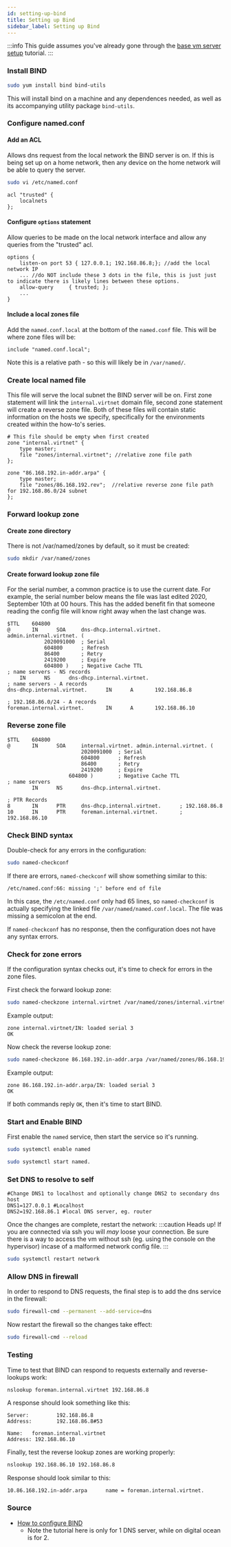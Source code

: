 ```yaml
---
id: setting-up-bind
title: Setting up Bind
sidebar_label: Setting up Bind
---
```

:::info
This guide assumes you've already gone through the [base vm server setup](base-vm-server-setup.md) tutorial.
:::
### Install BIND
```bash
sudo yum install bind bind-utils
```
This will install bind on a machine and any dependences needed, as well as its accompanying utility package `bind-utils`.

### Configure named.conf
#### Add an ACL
Allows dns request from the local network the BIND server is on. If this is being set up on a home network, then any device on the home network will be able to query the server.
```bash
sudo vi /etc/named.conf
```
```clike title="/etc/named.conf"
acl "trusted" {
    localnets
};
```
#### Configure `options` statement
Allow queries to be made on the local network interface and allow any queries from the "trusted" acl.
```clike title="/etc/named.conf"
options {
    listen-on port 53 { 127.0.0.1; 192.168.86.8;}; //add the local network IP
    ... //do NOT include these 3 dots in the file, this is just just to indicate there is likely lines between these options.
    allow-query     { trusted; };
    ...
}
```
#### Include a local zones file
Add the `named.conf.local` at the bottom of the `named.conf` file. This will be where zone files will be:
```clike title="/etc/named.conf"
include "named.conf.local";
```
Note this is a relative path - so this will likely be in `/var/named/`.
### Create local named file
This file will serve the local subnet the BIND server will be on. First zone statement will link the `internal.virtnet` domain file, second zone statement will create a reverse zone file. Both of these files will contain static information on the hosts we specify, specifically for the environments created within the how-to's series.

```clike title="/var/named/named.conf.local"
# This file should be empty when first created
zone "internal.virtnet" {
    type master;
    file "zones/internal.virtnet"; //relative zone file path
};

zone "86.168.192.in-addr.arpa" {
    type master;
    file "zones/86.168.192.rev";  //relative reverse zone file path for 192.168.86.0/24 subnet
};
```
### Forward lookup zone
#### Create zone directory
There is not /var/named/zones by default, so it must be created:
```bash
sudo mkdir /var/named/zones
```
#### Create forward lookup zone file
For the serial number, a common practice is to use the current date. For example, the serial number below means the file was last edited 2020, September 10th at 00 hours.
This has the added benefit fin that someone reading the config file will know right away when the last change was.
```clike title="/var/named/zones/internal.virtnet"
$TTL    604800
@       IN      SOA     dns-dhcp.internal.virtnet. admin.internal.virtnet. (
            2020091000  ; Serial
            604800      ; Refresh
            86400       ; Retry
            2419200     ; Expire
            604800 )    ; Negative Cache TTL
; name servers - NS records
    IN      NS      dns-dhcp.internal.virtnet.
; name servers - A records
dns-dhcp.internal.virtnet.      IN      A       192.168.86.8

; 192.168.86.0/24 - A records
foreman.internal.virtnet.       IN      A       192.168.86.10
```
### Reverse zone file
```clike title="/var/named/zones/86.168.192.rev"
$TTL    604800
@       IN      SOA     internal.virtnet. admin.internal.virtnet. (
                        2020091000  ; Serial
                        604800      ; Refresh
                        86400       ; Retry
                        2419200     ; Expire
                    604800 )        ; Negative Cache TTL
; name servers
        IN      NS      dns-dhcp.internal.virtnet.

; PTR Records
8       IN      PTR     dns-dhcp.internal.virtnet.      ; 192.168.86.8
10      IN      PTR     foreman.internal.virtnet.       ; 192.168.86.10
```

### Check BIND syntax
Double-check for any errors in the configuration:
```bash
sudo named-checkconf
```
If there are errors, `named-checkconf` will show something similar to this:
```text
/etc/named.conf:66: missing ';' before end of file
```
In this case, the `/etc/named.conf` only had 65 lines, so `named-checkconf` is actually specifying the linked file `/var/named/named.conf.local`. The file was missing a semicolon at the end.

If `named-checkconf` has no response, then the configuration does not have any syntax errors.

### Check for zone errors
If the configuration syntax checks out, it's time to check for errors in the zone files.

First check the forward lookup zone:
```bash
sudo named-checkzone internal.virtnet /var/named/zones/internal.virtnet
```
Example output:
```text
zone internal.virtnet/IN: loaded serial 3
OK
```
Now check the reverse lookup zone:
```bash
sudo named-checkzone 86.168.192.in-addr.arpa /var/named/zones/86.168.192.rev
```
Example output:
```text
zone 86.168.192.in-addr.arpa/IN: loaded serial 3
OK
```
If both commands reply `OK`, then it's time to start BIND.

### Start and Enable BIND

First enable the `named` service, then start the service so it's running.
```bash
sudo systemctl enable named
```
```bash
sudo systemctl start named.
```

### Set DNS to resolve to self

```text title="/etc/sysconfig/network-scripts/ifcfg-eth0"
#Change DNS1 to localhost and optionally change DNS2 to secondary dns host
DNS1=127.0.0.1 #Localhost
DNS2=192.168.86.1 #local DNS server, eg. router
```

Once the changes are complete, restart the network:
:::caution Heads up!
If you are connected via ssh you will _may_ loose your connection. Be sure there is a way to access the vm without ssh (eg. using the console on the hypervisor) incase of a malformed network config file.
:::
```bash
sudo systemctl restart network
```

### Allow DNS in firewall

In order to respond to DNS requests, the final step is to add the dns service in the firewall:
```bash
sudo firewall-cmd --permanent --add-service=dns
```
Now restart the firewall so the changes take effect:
```bash
sudo firewall-cmd --reload
```

### Testing
Time to test that BIND can respond to requests externally and reverse-lookups work:
```bash title="external host"
nslookup foreman.internal.virtnet 192.168.86.8
```
A response should look something like this:
```text
Server:         192.168.86.8
Address:        192.168.86.8#53

Name:   foreman.internal.virtnet
Address: 192.168.86.10
```

Finally, test the reverse lookup zones are working properly:
```bash
nslookup 192.168.86.10 192.168.86.8
```
Response should look similar to this:
```text
10.86.168.192.in-addr.arpa      name = foreman.internal.virtnet.
```

### Source
- [How to configure BIND](https://www.digitalocean.com/community/tutorials/how-to-configure-bind-as-a-private-network-dns-server-on-centos-7)
    - Note the tutorial here is only for 1 DNS server, while on digital ocean is for 2.